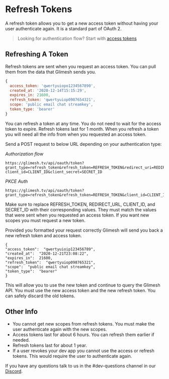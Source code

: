 # Refresh Tokens

A refresh token allows you to get a new access token without having your user authenticate again. It is a standard part of OAuth 2.

> Looking for authentication flow? Start with [access tokens](/api-docs/docs/authentication/accesstoken/accesstoken/)


## Refreshing A Token

Refresh tokens are sent when you request an access token. You can pull them from the data that Glimesh sends you.
```js
{
  access_token: 'qwertyuiopo1234567890',
  created_at: '2020-12-14T15:15:29',
  expires_in: 21600,
  refresh_token: 'qwertyuiop0987654321',
  scope: 'public email chat streamkey',
  token_type: 'bearer'
}
```

You can refresh a token at any time. You do not need to wait for the access token to expire. Refresh tokens last for 1 month. When you refresh a token you will need all the info from when you requested an access token.

Send a POST request to below URL depending on your authentication type:

*Authorization flow*
```
https://glimesh.tv/api/oauth/token?grant_type=refresh_token&refresh_token=REFRESH_TOKEN&redirect_uri=REDIRECT_URL&
client_id=CLIENT_ID&client_secret=SECRET_ID
```

*PKCE Auth*
```
https://glimesh.tv/api/oauth/token?grant_type=refresh_token&refresh_token=REFRESH_TOKEN&client_id=CLIENT_ID&redirect_url=REDIRECT_URL
```

Make sure to replace REFRESH_TOKEN, REDIRECT_URL, CLIENT_ID, and SECRET_ID with their corresponding values. They must match the values that were sent when you requested an access token. If you want new scopes you must request a new token.

Provided you formatted your request correctly Glimesh will send you back a new refresh token and access token.
```JS
{
"access_token":  "qwertyuioip123456789",
"created_at":  "2020-12-21T23:08:22",
"expires_in":  21600,
"refresh_token":  "qwertyuiop098765321",
"scope":  "public email chat streamkey",
"token_type":  "bearer"
}
```

This will allow you to use the new token and continue to query the Glimesh API. You must use the new access token and the new refresh token. You can safely discard the old tokens.

## Other Info

 - You cannot get new scopes from refresh tokens. You must make the user authenticate again with the new scopes.
 - Access tokens last for about 6 hours. You can refresh them earlier if needed.
 - Refresh tokens last for about 1 year.
 - If a user revokes your dev app you cannot use the access or refresh tokens. This would require the user to authenticate again.

If you have any questions talk to us in the #dev-questions channel in our [Discord](https://glimesh.tv/s/discord).